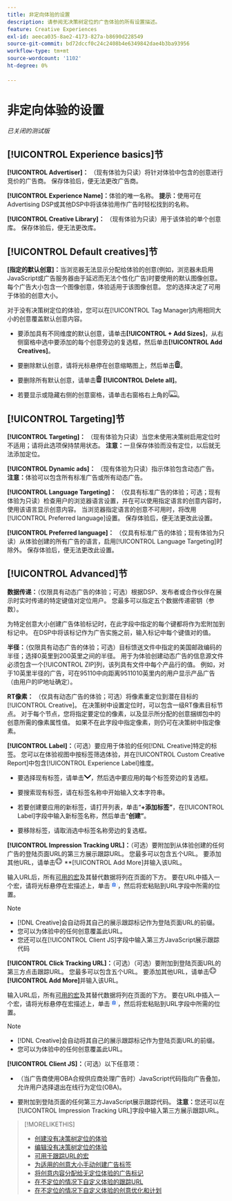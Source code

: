 ```yaml
---
title: 非定向体验的设置
description: 请参阅无决策树定位的广告体验的所有设置描述。
feature: Creative Experiences
exl-id: aeeca035-8ae2-4173-827a-b8690d228549
source-git-commit: bd72dccf0c24c2408b4e6349842dae4b3ba93956
workflow-type: tm+mt
source-wordcount: '1102'
ht-degree: 0%

---
```


# 非定向体验的设置

*已关闭的测试版*

## [!UICONTROL Experience basics]节

**[!UICONTROL Advertiser]：** （现有体验为只读）将针对体验中包含的创意进行竞价的广告商。 保存体验后，便无法更改广告商。

**[!UICONTROL Experience Name]：**&#x200B;体验的唯一名称。 **提示：**&#x200B;使用可在Advertising DSP或其他DSP中将该体验用作广告时轻松找到的名称。

**[!UICONTROL Creative Library]：** （现有体验为只读）用于该体验的单个创意库。 保存体验后，便无法更改库。

## [!UICONTROL Default creatives]节

**\[指定的默认创意\]：**&#x200B;当浏览器无法显示分配给体验的创意(例如，浏览器未启用JavaScript或广告服务器由于延迟而无法个性化广告)时要使用的默认图像创意。 每个广告大小包含一个图像创意，体验适用于该图像创意。 您的选择决定了可用于体验的创意大小。<!-- In the legacy product, you selected the ad sizes for the experience, and then selected default images for each of those ad sizes. -->

对于没有决策树定位的体验，您可以在[!UICONTROL Tag Manager]内用相同大小的创意覆盖默认创意内容。

* 要添加具有不同维度的默认创意，请单击&#x200B;**[!UICONTROL + Add Sizes]**，从右侧窗格中选中要添加的每个创意旁边的复选框，然后单击&#x200B;**[!UICONTROL Add Creatives]**。

* 要删除默认创意，请将光标悬停在创意缩略图上，然后单击![删除](/help/creative/assets/delete.png "删除")。

* 要删除所有默认创意，请单击![删除](/help/creative/assets/delete.png "删除") **[!UICONTROL Delete all]**。

* 若要显示或隐藏右侧的创意窗格，请单击右窗格右上角的![显示/隐藏](/help/creative/assets/hide-show-creatives.png "显示/隐藏")。

## [!UICONTROL Targeting]节

**[!UICONTROL Targeting]：** （现有体验为只读）当您未使用决策树启用定位时不适用；请将此选项保持禁用状态。 **注意：**&#x200B;一旦保存体验而没有定位，以后就无法添加定位。

**[!UICONTROL Dynamic ads]：** （现有体验为只读）指示体验包含动态广告。 **注意：**&#x200B;体验可以包含所有标准广告或所有动态广告。

**[!UICONTROL Language Targeting]：** （仅具有标准广告的体验；可选；现有体验为只读）检查用户的浏览器语言设置，并在可以使用指定语言的创意内容时，使用该语言显示创意内容。 当浏览器指定语言的创意不可用时，将改用[!UICONTROL Preferred language]设置。 保存体验后，便无法更改此设置。

**[!UICONTROL Preferred language]：** （仅具有标准广告的体验；现有体验为只读）从体验创建的所有广告的语言，启用[!UICONTROL Language Targeting]时除外。 保存体验后，便无法更改此设置。

## [!UICONTROL Advanced]节

**数据传递：**（仅限具有动态广告的体验；可选）根据DSP、发布者或合作伙伴在展示时实时传递的特定键值对定位用户。 您最多可以指定五个数据传递密钥（参数）。<!-- May move this to just within the decision tree. -->

为特定创意大小创建广告体验标记时，在此字段中指定的每个键都将作为宏附加到标记中。 在DSP中将该标记作为广告实施之前，输入标记中每个键值对的值。

**半径：**（仅限具有动态广告的体验；可选）目标馈送文件中指定的美国邮政编码的半径；选择0英里到200英里之间的半径。 用于为体验创建动态广告的信息源文件必须包含一个[!UICONTROL ZIP]列<!-- or a user-named column mapped to a ZIP column -->，该列具有文件中每个产品行的值。 例如，对于10英里半径的广告，可在95110中向距离9511010英里内的用户显示产品广告（由用户的IP地址确定）。

**RT像素：** （仅具有动态广告的体验；可选）将像素重定位到潜在目标的[!UICONTROL Creative]。 在决策树中设置定位时，可以包含一级RT像素目标节点。 对于每个节点，您将指定要定位的像素，以及显示所分配的创意捆绑包中的创意所需的像素属性值。 如果不在此字段中指定像素，则仍可在决策树中指定像素。<!-- From R: "the RT Pixel should be via the content selection in the Dynamic ad setup." Clarify. I do see "Datapass" (oneword) in the dynamic ad settings, but I'm not sure how that setting and this experience-level one work together. -->

**[!UICONTROL Label]：**<!-- should be "Labels" -->（可选）要应用于体验的任何[!DNL Creative]特定的标签。 您可以在体验视图中按标签筛选体验，并在[!UICONTROL Custom Creative Report]中包含[!UICONTROL Experience Label]维度。

* 要选择现有标签，请单击![向下](/help/creative/assets/chevron-down.png "向下")，然后选中要应用的每个标签旁边的复选框。

* 要搜索现有标签，请在标签名称中开始输入文本字符串。

* 若要创建要应用的新标签，请打开列表，单击“**+添加标签”**，在[!UICONTROL Label]字段中输入新标签名称，然后单击“**创建”**。

* 要移除标签，请取消选中标签名称旁边的复选框。

**[!UICONTROL Impression Tracking URL]：**（可选）要附加到从体验创建的任何广告的登陆页面URL的第三方展示跟踪URL。 您最多可以包含五个URL。 要添加其他URL，请单击![图标](/help/creative/assets/create.png) **[!UICONTROL Add More]并输入该URL。

输入URL后，所有[可用的宏](/help/creative/creative-macros.md)及其替代数据将列在页面的下方。 要在URL中插入一个宏，请将光标悬停在宏描述上，单击![复制到剪贴板](/help/creative/assets/copy-to-clipboard.png "复制到剪贴板")，然后将宏粘贴到URL字段中所需的位置。

>[!NOTE]
>
>* [!DNL Creative]会自动将其自己的展示跟踪标记作为登陆页面URL的前缀。
>* 您可以为体验中的任何创意覆盖此URL。
>* 您还可以在[!UICONTROL Client JS]字段中输入第三方JavaScript展示跟踪代码

**[!UICONTROL Click Tracking URL]：**（可选）（可选）要附加到登陆页面URL的第三方点击跟踪URL。 您最多可以包含五个URL。 要添加其他URL，请单击![图标](/help/creative/assets/create.png) **[!UICONTROL Add More]**&#x200B;并输入该URL。

输入URL后，所有[可用的宏](/help/creative/creative-macros.md)及其替代数据将列在页面的下方。 要在URL中插入一个宏，请将光标悬停在宏描述上，单击![复制到剪贴板](/help/creative/assets/copy-to-clipboard.png "复制到剪贴板")，然后将宏粘贴到URL字段中所需的位置。

>[!NOTE]
>
>* [!DNL Creative]会自动将其自己的展示跟踪标记作为登陆页面URL的前缀。
>* 您可以为体验中的任何创意<!-- creative bundle for targeted experiences -->覆盖此URL。

**[!UICONTROL Client JS]：**（可选）以下任意项：

* （当广告商使用OBA合规供应商处理广告时）JavaScript代码指向广告叠加，允许用户选择退出在线行为定位(OBA)。

* 要附加到登陆页面的任何第三方JavaScript展示跟踪代码。 **注意：**&#x200B;您还可以在[!UICONTROL Impression Tracking URL]字段中输入第三方展示跟踪URL。

>[!MORELIKETHIS]
>
>* [创建没有决策树定位的体验](experience-create-no-targeting.md)
>* [编辑没有决策树定位的体验](experience-edit-no-targeting.md)
>* [可用于跟踪URL的宏](/help/creative/creative-macros.md)
>* [为适用的创意大小手动创建广告标签](experience-tag-create-manually.md)
>* [将创意内容分配给无定位体验的广告标记](experience-tag-assign-creatives.md)
>* [在不定位的情况下自定义体验的跟踪URL](experience-tracking-urls-no-targeting.md)
>* [在不定位的情况下自定义体验的创意优化和计划](experience-optimization-scheduling-no-targeting.md)
